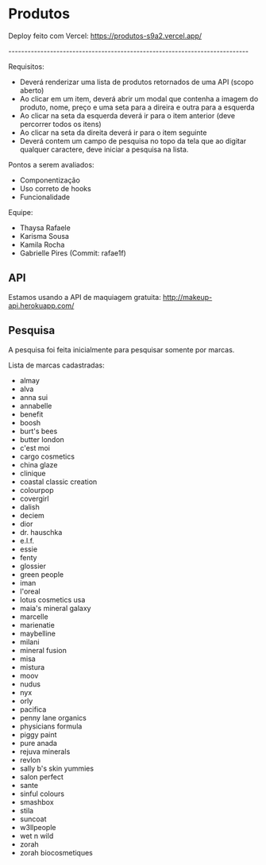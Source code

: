 # Produtos

Deploy feito com Vercel: https://produtos-s9a2.vercel.app/

-*-*-*-*-*-*-*-*-*-*-*-*-*-*-*-*-*-*-*-*-*-*-*-*-*-*-*-*-*-*-*-*-*-*-*-*-*-*-*-*-*-*-*-*-*-*-*-*-*-*-*-*-*-*-*-*-*-*-*-*-*-*-*-*-*-*-*-*-*-*-*-*-*-*-

Requisitos:
- Deverá renderizar uma lista de produtos retornados de uma API (scopo aberto)
- Ao clicar em um item, deverá abrir um modal que contenha a imagem do produto, nome, preço e uma seta para a direira e outra para a esquerda
- Ao clicar na seta da esquerda deverá ir para o item anterior (deve percorrer todos os itens)
- Ao clicar na seta da direita deverá ir para o item seguinte
- Deverá contem um campo de pesquisa no topo da tela que ao digitar qualquer caractere, deve iniciar a pesquisa na lista.

Pontos a serem avaliados:
- Componentização
- Uso correto de hooks
- Funcionalidade

Equipe:
- Thaysa Rafaele
- Karisma Sousa
- Kamila Rocha
- Gabrielle Pires (Commit: rafae1f)

## API
Estamos usando a API de maquiagem gratuita: http://makeup-api.herokuapp.com/


## Pesquisa

A pesquisa foi feita inicialmente para pesquisar somente por marcas.

Lista de marcas cadastradas:
- almay
- alva
- anna sui
- annabelle
- benefit
- boosh
- burt's bees
- butter london
- c'est moi
- cargo cosmetics
- china glaze
- clinique
- coastal classic creation
- colourpop
- covergirl
- dalish
- deciem
- dior
- dr. hauschka
- e.l.f.
- essie
- fenty
- glossier
- green people
- iman
- l'oreal
- lotus cosmetics usa
- maia's mineral galaxy
- marcelle
- marienatie
- maybelline
- milani
- mineral fusion
- misa
- mistura
- moov
- nudus
- nyx
- orly
- pacifica
- penny lane organics
- physicians formula
- piggy paint
- pure anada
- rejuva minerals
- revlon
- sally b's skin yummies
- salon perfect
- sante
- sinful colours
- smashbox
- stila
- suncoat
- w3llpeople
- wet n wild
- zorah
- zorah biocosmetiques
